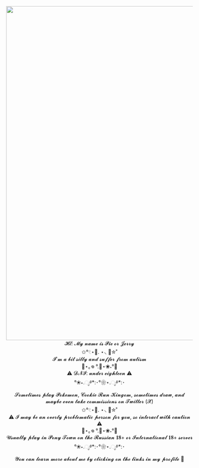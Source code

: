 <div id="header" align="center">
  <img src=https://i.pinimg.com/736x/cc/88/d2/cc88d2fa250323b28a53b913aa4aee09.jpg width="900"/>
</div>
<div id="header" align="center">
𝓗𝓲! 𝓜𝔂 𝓷𝓪𝓶𝓮 𝓲𝓼 𝓟𝓲𝓮 𝓸𝓻 𝓙𝓮𝓻𝓻𝔂
</div>
<div id="header" align="center">
✩°𓏲⋆🌿. ⋆⸜ 🍵✮˚
</div>
<div id="header" align="center">
𝓘'𝓶 𝓪 𝓫𝓲𝓽 𝓼𝓲𝓵𝓵𝔂 𝓪𝓷𝓭 𝓼𝓾𝓯𝓯𝓮𝓻 𝓯𝓻𝓸𝓶 𝓪𝓾𝓽𝓲𝓼𝓶
</div>
<div id="header" align="center">
🌊⋆｡𖦹 °.🐚⋆❀˖°🫧
</div>
<div id="header" align="center">
⚠️ 𝓓𝓝𝓘: 𝓾𝓷𝓭𝓮𝓻 𝓮𝓲𝓰𝓱𝓽𝓮𝓮𝓷 ⚠️
</div>
<div id="header" align="center">
°❀⋆.ೃ࿔*:･°❀⋆.ೃ࿔*:･
</div>
<div id="header" align="center">
𝓢𝓸𝓶𝓮𝓽𝓲𝓶𝓮𝓼 𝓹𝓵𝓪𝔂 𝓟𝓸𝓴𝓮𝓶𝓸𝓷, 𝓒𝓸𝓸𝓴𝓲𝓮 𝓡𝓾𝓷 𝓚𝓲𝓷𝓰𝓸𝓶, 𝓼𝓸𝓶𝓮𝓽𝓲𝓶𝓮𝓼 𝓭𝓻𝓪𝔀, 𝓪𝓷𝓭 𝓶𝓪𝔂𝓫𝓮 𝓮𝓿𝓮𝓷 𝓽𝓪𝓴𝓮 𝓬𝓸𝓶𝓶𝓲𝓼𝓼𝓲𝓸𝓷𝓼 𝓸𝓷 𝓣𝔀𝓲𝓽𝓽𝓮𝓻 (𝓧)
</div>
<div id="header" align="center">
✩°𓏲⋆🌿. ⋆⸜ 🍵✮˚
</div>
<div id="header" align="center">
⚠️ 𝓘 𝓶𝓪𝔂 𝓫𝓮 𝓪𝓷 𝓸𝓿𝓮𝓻𝓵𝔂 𝓹𝓻𝓸𝓫𝓵𝓮𝓶𝓪𝓽𝓲𝓬 𝓹𝓮𝓻𝓼𝓸𝓷 𝓯𝓸𝓻 𝔂𝓸𝓾, 𝓼𝓸 𝓲𝓷𝓽𝓮𝓻𝓪𝓬𝓽 𝔀𝓲𝓽𝓱 𝓬𝓪𝓾𝓽𝓲𝓸𝓷 ⚠️
</div>
<div id="header" align="center">
🌊⋆｡𖦹 °.🐚⋆❀˖°🫧
</div>
<div id="header" align="center">
𝓤𝓼𝓾𝓪𝓵𝓵𝔂 𝓹𝓵𝓪𝔂 𝓲𝓷 𝓟𝓸𝓷𝔂 𝓣𝓸𝔀𝓷 𝓸𝓷 𝓽𝓱𝓮 𝓡𝓾𝓼𝓼𝓲𝓪𝓷 𝟏𝟖+ 𝓸𝓻 𝓘𝓷𝓽𝓮𝓻𝓷𝓪𝓽𝓲𝓸𝓷𝓪𝓵 𝟏𝟖+ 𝓼𝓮𝓻𝓿𝓮𝓻
</div>
<div id="header" align="center">
°❀⋆.ೃ࿔*:･°❀⋆.ೃ࿔*:･
</div>
<div id="header" align="center">
𝓨𝓸𝓾 𝓬𝓪𝓷 𝓵𝓮𝓪𝓻𝓷 𝓶𝓸𝓻𝓮 𝓪𝓫𝓸𝓾𝓽 𝓶𝓮 𝓫𝔂 𝓬𝓵𝓲𝓬𝓴𝓲𝓷𝓰 𝓸𝓷 𝓽𝓱𝓮 𝓵𝓲𝓷𝓴𝓼 𝓲𝓷 𝓶𝔂 𝓹𝓻𝓸𝓯𝓲𝓵𝓮 🦋
</div>
